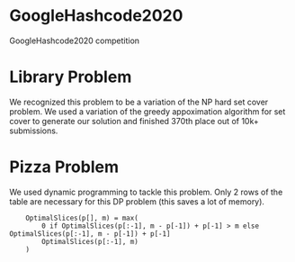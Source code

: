 # GoogleHashcode2020

GoogleHashcode2020 competition

# Library Problem
We recognized this problem to be a variation of the NP hard set cover problem. We used a variation of the greedy appoximation algorithm for set cover to generate our solution and finished 370th place out of 10k+ submissions.

# Pizza Problem

We used dynamic programming to tackle this problem. Only 2 rows of the table are necessary for this DP problem (this saves a lot of memory).

        OptimalSlices(p[], m) = max(
            0 if OptimalSlices(p[:-1], m - p[-1]) + p[-1] > m else OptimalSlices(p[:-1], m - p[-1]) + p[-1]
            OptimalSlices(p[:-1], m)
        )
